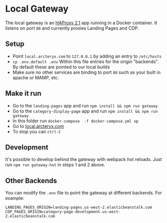 # Local Gateway

The local gateway is an [HAProxy 2.1](http://cbonte.github.io/haproxy-dconv/) app running in a Docker container. It listens on port `80` and currently proxies Landing Pages and CDP.

## Setup

- Point `local.arcteryx.com` to `127.0.0.1` by adding an entry to `/etc/hosts`
- `cp .env.default .env` Within this file entries for the origin "backends". By default these are pointed to our local builds
- Make sure no other services are binding to port `80` such as your built in apache or MAMP, etc. 

## Make it run

- Go to the `landing-pages` app and run `npm install && npm run gateway`
- Go to the `category-display-page` app and run `npm install && npm run gateway`
- In this folder run `docker-compose  -f docker-compose.yml up`
- Go to [local.arcteryx.com](http://local.arcteryx.com)
- To stop you can `ctrl-C`

## Development

It's possible to develop behind the gateway with webpack hot reloads. Just run `npm run gateway-hot` in steps 1 and 2 above.

## Other Backends

You can modify the `.env` file to point the gateway at different backends. For example:
```
LANDING_PAGES_ORIGIN=landing-pages.us-west-2.elasticbeanstalk.com
CDP_PAGES_ORIGIN=category-page-development.us-west-2.elasticbeanstalk.com
```
